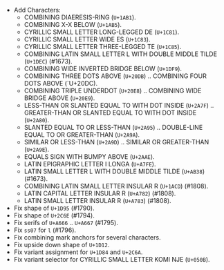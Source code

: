 * Add Characters:
  - COMBINING DIAERESIS-RING (`U+1AB1`).
  - COMBINING X-X BELOW (`U+1AB5`).
  - CYRILLIC SMALL LETTER LONG-LEGGED DE (`U+1C81`).
  - CYRILLIC SMALL LETTER WIDE ES (`U+1C83`).
  - CYRILLIC SMALL LETTER THREE-LEGGED TE (`U+1C85`).
  - COMBINING LATIN SMALL LETTER L WITH DOUBLE MIDDLE TILDE (`U+1DEC`) (#1673).
  - COMBINING WIDE INVERTED BRIDGE BELOW (`U+1DF9`).
  - COMBINING THREE DOTS ABOVE (`U+20DB`) .. COMBINING FOUR DOTS ABOVE (`U+20DC).
  - COMBINING TRIPLE UNDERDOT (`U+20E8`) .. COMBINING WIDE BRIDGE ABOVE (`U+20E9`).
  - LESS-THAN OR SLANTED EQUAL TO WITH DOT INSIDE (`U+2A7F`) .. GREATER-THAN OR SLANTED EQUAL TO WITH DOT INSIDE (`U+2A80`).
  - SLANTED EQUAL TO OR LESS-THAN (`U+2A95`) .. DOUBLE-LINE EQUAL TO OR GREATER-THAN (`U+2A9A`).
  - SIMILAR OR LESS-THAN (`U+2A9D`) .. SIMILAR OR GREATER-THAN (`U+2A9E`).
  - EQUALS SIGN WITH BUMPY ABOVE (`U+2AAE`).
  - LATIN EPIGRAPHIC LETTER I LONGA (`U+A7FE`).
  - LATIN SMALL LETTER L WITH DOUBLE MIDDLE TILDE (`U+AB38`) (#1673).
  - COMBINING LATIN SMALL LETTER INSULAR R (`U+1ACD`) (#1808).
  - LATIN CAPITAL LETTER INSULAR R (`U+A782`) (#1808).
  - LATIN SMALL LETTER INSULAR R (`U+A783`) (#1808).
* Fix shape of `U+1D95` (#1790).
* Fix shape of `U+2C6E` (#1794).
* Fix serifs of `U+A666` .. `U+A667` (#1795).
* Fix `ss07` for `l` (#1796).
* Fix combining mark anchors for several characters.
* Fix upside down shape of `U+1D12`.
* Fix variant assignment for `U+1D84` and `U+2C6A`.
* Fix variant selector for CYRILLIC SMALL LETTER KOMI NJE (`U+050B`).
